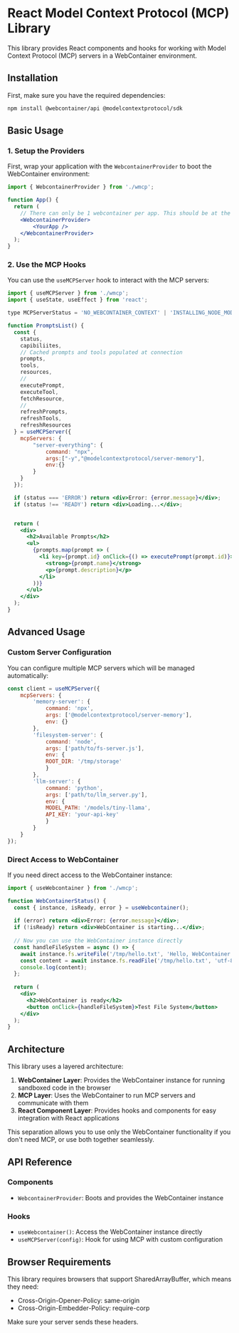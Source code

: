 # React Model Context Protocol (MCP) Library

This library provides React components and hooks for working with Model Context Protocol (MCP) servers in a WebContainer environment.

## Installation

First, make sure you have the required dependencies:

```bash
npm install @webcontainer/api @modelcontextprotocol/sdk
```

## Basic Usage

### 1. Setup the Providers

First, wrap your application with the `WebcontainerProvider` to boot the WebContainer environment:

```jsx
import { WebcontainerProvider } from './wmcp';

function App() {
  return (
    // There can only be 1 webcontainer per app. This should be at the root
    <WebcontainerProvider>
        <YourApp />
    </WebcontainerProvider>
  );
}
```

### 2. Use the MCP Hooks

You can use the `useMCPServer` hook to interact with the MCP servers:

```jsx
import { useMCPServer } from './wmcp';
import { useState, useEffect } from 'react';

type MCPServerStatus = 'NO_WEBCONTAINER_CONTEXT' | 'INSTALLING_NODE_MODULES' | 'STARTING' | 'READY' | 'RESTARTING' | 'ERROR'

function PromptsList() {
  const {
    status,
    capibiliites,
    // Cached prompts and tools populated at connection
    prompts, 
    tools, 
    resources, 
    // 
    executePrompt, 
    executeTool, 
    fetchResource,
    //  
    refreshPrompts,
    refreshTools,
    refreshResources
  } = useMCPServer({
    mcpServers: {
        "server-everything": {
            command: "npx",
            args:["-y","@modelcontextprotocol/server-memory"],
            env:{}
        }
    }
  });

  if (status === 'ERROR') return <div>Error: {error.message}</div>;
  if (status !== 'READY') return <div>Loading...</div>;


  return (
    <div>
      <h2>Available Prompts</h2>
      <ul>
        {prompts.map(prompt => (
          <li key={prompt.id} onClick={() => executePrompt(prompt.id)}>
            <strong>{prompt.name}</strong>
            <p>{prompt.description}</p>
          </li>
        ))}
      </ul>
    </div>
  );
}
```


## Advanced Usage

### Custom Server Configuration

You can configure multiple MCP servers which will be managed automatically:

```jsx
const client = useMCPServer({
    mcpServers: {
        'memory-server': {
            command: 'npx',
            args: ['@modelcontextprotocol/server-memory'],
            env: {}
        },
        'filesystem-server': {
            command: 'node',
            args: ['path/to/fs-server.js'],
            env: {
            ROOT_DIR: '/tmp/storage'
            }
        },
        'llm-server': {
            command: 'python',
            args: ['path/to/llm_server.py'],
            env: {
            MODEL_PATH: '/models/tiny-llama',
            API_KEY: 'your-api-key'
            }
        }
    }
});
```

### Direct Access to WebContainer

If you need direct access to the WebContainer instance:

```jsx
import { useWebcontainer } from './wmcp';

function WebContainerStatus() {
  const { instance, isReady, error } = useWebcontainer();
  
  if (error) return <div>Error: {error.message}</div>;
  if (!isReady) return <div>WebContainer is starting...</div>;
  
  // Now you can use the WebContainer instance directly
  const handleFileSystem = async () => {
    await instance.fs.writeFile('/tmp/hello.txt', 'Hello, WebContainer!');
    const content = await instance.fs.readFile('/tmp/hello.txt', 'utf-8');
    console.log(content);
  };
  
  return (
    <div>
      <h2>WebContainer is ready</h2>
      <button onClick={handleFileSystem}>Test File System</button>
    </div>
  );
}
```

## Architecture

This library uses a layered architecture:

1. **WebContainer Layer**: Provides the WebContainer instance for running sandboxed code in the browser
2. **MCP Layer**: Uses the WebContainer to run MCP servers and communicate with them
3. **React Component Layer**: Provides hooks and components for easy integration with React applications

This separation allows you to use only the WebContainer functionality if you don't need MCP, or use both together seamlessly.

## API Reference

### Components

- `WebcontainerProvider`: Boots and provides the WebContainer instance

### Hooks

- `useWebcontainer()`: Access the WebContainer instance directly
- `useMCPServer(config)`: Hook for using MCP with custom configuration

## Browser Requirements

This library requires browsers that support SharedArrayBuffer, which means they need:

- Cross-Origin-Opener-Policy: same-origin
- Cross-Origin-Embedder-Policy: require-corp

Make sure your server sends these headers.
